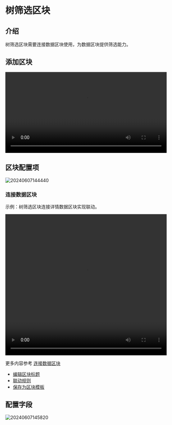 # 树筛选区块

<PluginInfo commercial="true" name="block-tree"></PluginInfo>

## 介绍

树筛选区块需要连接数据区块使用，为数据区块提供筛选能力。

## 添加区块

<video width="100%" controls>
  <source src="https://static-docs.nocobase.com/20240607144133_rec_.mp4" type="video/mp4">
</video>

## 区块配置项

![20240607144440](https://static-docs.nocobase.com/20240607144440.png)

### 连接数据区块

示例：树筛选区块连接详情数据区块实现联动。

<video width="100%" height="440" controls>
    <source src="https://static-docs.nocobase.com/20240607145351_rec_.mp4" type="video/mp4">
  </video>

更多内容参考 [连接数据区块](/handbook/ui/blocks/block-settings/connect-block)

- [编辑区块标题](/handbook/ui/blocks/block-settings/block-title)
- [联动规则](/handbook/ui/blocks/block-settings/linkage-rule)
- [保存为区块模板](/handbook/ui/blocks/block-settings/block-template)

## 配置字段

![20240607145820](https://static-docs.nocobase.com/20240607145820.png)
